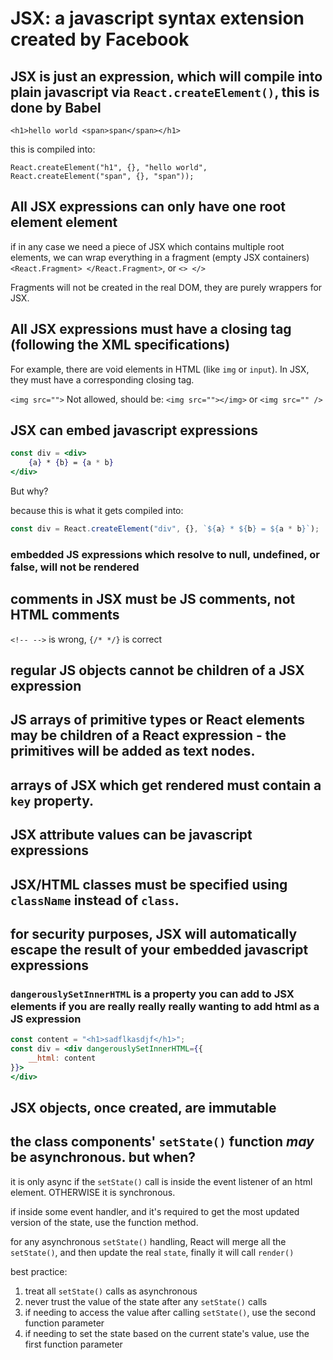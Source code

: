 # JSX: a javascript syntax extension created by Facebook

## JSX is just an expression, which will compile into plain javascript via `React.createElement()`, this is done by Babel

`<h1>hello world <span>span</span></h1>`

this is compiled into:

`React.createElement("h1", {}, "hello world", React.createElement("span", {}, "span"));`

## All JSX expressions can only have one root element element

if in any case we need a piece of JSX which contains multiple root elements, we can wrap everything in a fragment (empty JSX containers) `<React.Fragment> </React.Fragment>`, or `<> </>`

Fragments will not be created in the real DOM, they are purely wrappers for JSX.

## All JSX expressions must have a closing tag (following the XML specifications)

For example, there are void elements in HTML (like `img` or `input`). In JSX, they must have a corresponding closing tag.

`<img src="">` Not allowed, should be: `<img src=""></img>` or `<img src="" />`

## JSX can embed javascript expressions

```jsx
const div = <div>
    {a} * {b} = {a * b}
</div>
```

But why?

because this is what it gets compiled into:

```js
const div = React.createElement("div", {}, `${a} * ${b} = ${a * b}`);
```

### embedded JS expressions which resolve to null, undefined, or false, will not be rendered

## comments in JSX must be JS comments, not HTML comments

`<!-- -->` is wrong, `{/* */}` is correct

## regular JS objects cannot be children of a JSX expression

## JS arrays of primitive types or React elements may be children of a React expression - the primitives will be added as text nodes.

## arrays of JSX which get rendered must contain a `key` property.

## JSX attribute values can be javascript expressions

## JSX/HTML classes must be specified using `className` instead of `class`.

## for security purposes, JSX will automatically escape the result of your embedded javascript expressions

### `dangerouslySetInnerHTML` is a property you can add to JSX elements if you are really really really wanting to add html as a JS expression

```jsx
const content = "<h1>sadflkasdjf</h1>";
const div = <div dangerouslySetInnerHTML={{
    __html: content
}}>
</div>
```

## JSX objects, once created, are immutable

## the class components' `setState()` function *may* be asynchronous. but when?

it is only async if the `setState()` call is inside the event listener of an html element. OTHERWISE it is synchronous.

if inside some event handler, and it's required to get the most updated version of the state, use the function method.

for any asynchronous `setState()` handling, React will merge all the `setState()`, and then update the real `state`, finally it will call `render()`

best practice:
1. treat all `setState()` calls as asynchronous
2. never trust the value of the state after any `setState()` calls
3. if needing to access the value after calling `setState()`, use the second function parameter
4. if needing to set the state based on the current state's value, use the first function parameter
